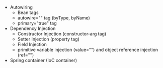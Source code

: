 - Autowiring
  - Bean tags
  - autowire="" tag (byType, byName)
  - primary="true" tag
- Dependency Injection
  - Constructor Injection (constructor-arg tag)
  - Setter Injection (property tag)
  - Field Injection
  - primitive variable injection (value="") and object reference injection (ref="")
- Spring container (IoC container)
